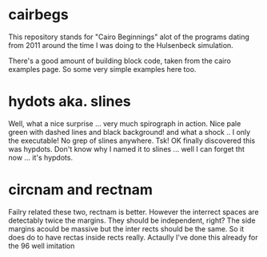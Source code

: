 # cairbegs
This repository stands for "Cairo Beginnings" alot of the programs dating from 2011 around the time 
I was doing to the Hulsenbeck simulation.

There's a good amount of building block code, taken from the cairo examples page. So some very simple
examples here too.

# hydots aka. slines
Well, what a nice surprise ... very much spirograph in action. Nice pale green with dashed lines and black background!
and what a shock .. I only the executable! No grep of slines anywhere. Tsk!
OK finally discovered this was hypdots. Don't know why I named it to slines ... well I can forget tht now ... it's hypdots.

# circnam and rectnam
Failry related these two, rectnam is better. However the interrect spaces are detectably twice the margins.
They should be independent, right? The side margins acould be massive but the inter rects should be the same.
So it does do to have rectas inside rects really. Actaully I've done this already for the 96 well imitation


